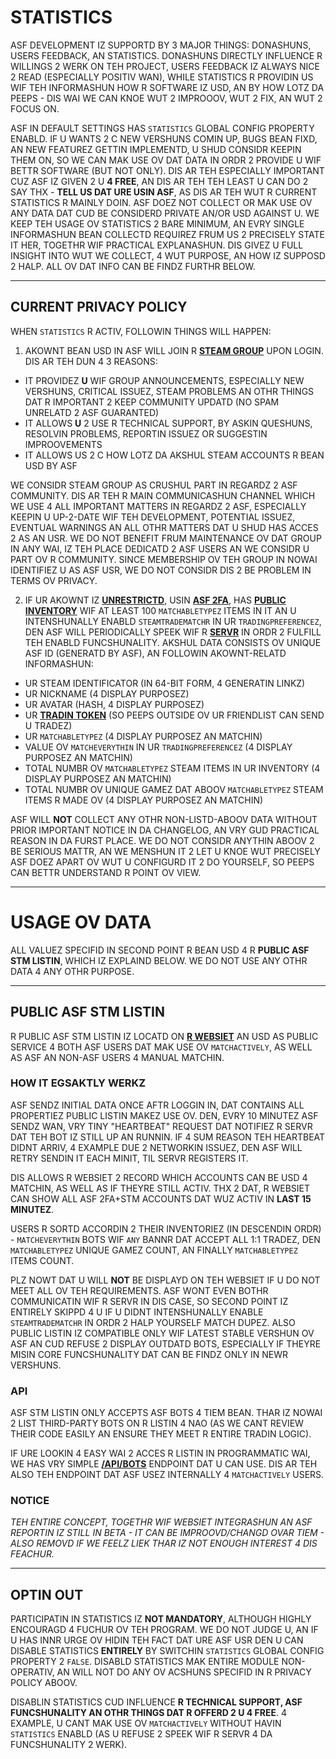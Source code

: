 # STATISTICS

ASF DEVELOPMENT IZ SUPPORTD BY 3 MAJOR THINGS: DONASHUNS, USERS FEEDBACK, AN STATISTICS. DONASHUNS DIRECTLY INFLUENCE R WILLINGS 2 WERK ON TEH PROJECT, USERS FEEDBACK IZ ALWAYS NICE 2 READ (ESPECIALLY POSITIV WAN), WHILE STATISTICS R PROVIDIN US WIF TEH INFORMASHUN HOW R SOFTWARE IZ USD, AN BY HOW LOTZ DA PEEPS - DIS WAI WE CAN KNOE WUT 2 IMPROOOV, WUT 2 FIX, AN WUT 2 FOCUS ON.

ASF IN DEFAULT SETTINGS HAS `STATISTICS` GLOBAL CONFIG PROPERTY ENABLD. IF U WANTS 2 C NEW VERSHUNS COMIN UP, BUGS BEAN FIXD, AN NEW FEATUREZ GETTIN IMPLEMENTD, U SHUD CONSIDR KEEPIN THEM ON, SO WE CAN MAK USE OV DAT DATA IN ORDR 2 PROVIDE U WIF BETTR SOFTWARE (BUT NOT ONLY). DIS AR TEH ESPECIALLY IMPORTANT CUZ ASF IZ GIVEN 2 U **4 FREE**, AN DIS AR TEH TEH LEAST U CAN DO 2 SAY THX - **TELL US DAT URE USIN ASF**, AS DIS AR TEH WUT R CURRENT STATISTICS R MAINLY DOIN. ASF DOEZ NOT COLLECT OR MAK USE OV ANY DATA DAT CUD BE CONSIDERD PRIVATE AN/OR USD AGAINST U. WE KEEP TEH USAGE OV STATISTICS 2 BARE MINIMUM, AN EVRY SINGLE INFORMASHUN BEAN COLLECTD REQUIREZ FRUM US 2 PRECISELY STATE IT HER, TOGETHR WIF PRACTICAL EXPLANASHUN. DIS GIVEZ U FULL INSIGHT INTO WUT WE COLLECT, 4 WUT PURPOSE, AN HOW IZ SUPPOSD 2 HALP. ALL OV DAT INFO CAN BE FINDZ FURTHR BELOW.

* * *

## CURRENT PRIVACY POLICY

WHEN `STATISTICS` R ACTIV, FOLLOWIN THINGS WILL HAPPEN:

1. AKOWNT BEAN USD IN ASF WILL JOIN R **[STEAM GROUP](https://steamcommunity.com/gid/103582791440160998)** UPON LOGIN. DIS AR TEH DUN 4 3 REASONS:

* IT PROVIDEZ **U** WIF GROUP ANNOUNCEMENTS, ESPECIALLY NEW VERSHUNS, CRITICAL ISSUEZ, STEAM PROBLEMS AN OTHR THINGS DAT R IMPORTANT 2 KEEP COMMUNITY UPDATD (NO SPAM UNRELATD 2 ASF GUARANTED)
* IT ALLOWS **U** 2 USE R TECHNICAL SUPPORT, BY ASKIN QUESHUNS, RESOLVIN PROBLEMS, REPORTIN ISSUEZ OR SUGGESTIN IMPROOVEMENTS
* IT ALLOWS US 2 C HOW LOTZ DA AKSHUL STEAM ACCOUNTS R BEAN USD BY ASF

WE CONSIDR STEAM GROUP AS CRUSHUL PART IN REGARDZ 2 ASF COMMUNITY. DIS AR TEH R MAIN COMMUNICASHUN CHANNEL WHICH WE USE 4 ALL IMPORTANT MATTERS IN REGARDZ 2 ASF, ESPECIALLY KEEPIN U UP-2-DATE WIF TEH DEVELOPMENT, POTENTIAL ISSUEZ, EVENTUAL WARNINGS AN ALL OTHR MATTERS DAT U SHUD HAS ACCES 2 AS AN USR. WE DO NOT BENEFIT FRUM MAINTENANCE OV DAT GROUP IN ANY WAI, IZ TEH PLACE DEDICATD 2 ASF USERS AN WE CONSIDR U PART OV R COMMUNITY. SINCE MEMBERSHIP OV TEH GROUP IN NOWAI IDENTIFIEZ U AS ASF USR, WE DO NOT CONSIDR DIS 2 BE PROBLEM IN TERMS OV PRIVACY.

2. IF UR AKOWNT IZ **[UNRESTRICTD](https://support.steampowered.com/kb_article.php?ref=3330-IAGK-7663)**, USIN **[ASF 2FA](https://github.com/JustArchiNET/ArchiSteamFarm/wiki/Two-factor-authentication-lol-US#asf-2fa)**, HAS **[PUBLIC INVENTORY](https://steamcommunity.com/my/edit/settings)** WIF AT LEAST 100 `MATCHABLETYPEZ` ITEMS IN IT AN U INTENSHUNALLY ENABLD `STEAMTRADEMATCHR` IN UR `TRADINGPREFERENCEZ`, DEN ASF WILL PERIODICALLY SPEEK WIF R **[SERVR](https://asf.justarchi.net)** IN ORDR 2 FULFILL TEH ENABLD FUNCSHUNALITY. AKSHUL DATA CONSISTS OV UNIQUE ASF ID (GENERATD BY ASF), AN FOLLOWIN AKOWNT-RELATD INFORMASHUN:

* UR STEAM IDENTIFICATOR (IN 64-BIT FORM, 4 GENERATIN LINKZ)
* UR NICKNAME (4 DISPLAY PURPOSEZ)
* UR AVATAR (HASH, 4 DISPLAY PURPOSEZ)
* UR **[TRADIN TOKEN](https://steamcommunity.com/my/tradeoffers/privacy)** (SO PEEPS OUTSIDE OV UR FRIENDLIST CAN SEND U TRADEZ)
* UR `MATCHABLETYPEZ` (4 DISPLAY PURPOSEZ AN MATCHIN)
* VALUE OV `MATCHEVERYTHIN` IN UR `TRADINGPREFERENCEZ` (4 DISPLAY PURPOSEZ AN MATCHIN)
* TOTAL NUMBR OV `MATCHABLETYPEZ` STEAM ITEMS IN UR INVENTORY (4 DISPLAY PURPOSEZ AN MATCHIN)
* TOTAL NUMBR OV UNIQUE GAMEZ DAT ABOOV `MATCHABLETYPEZ` STEAM ITEMS R MADE OV (4 DISPLAY PURPOSEZ AN MATCHIN)

ASF WILL **NOT** COLLECT ANY OTHR NON-LISTD-ABOOV DATA WITHOUT PRIOR IMPORTANT NOTICE IN DA CHANGELOG, AN VRY GUD PRACTICAL REASON IN DA FURST PLACE. WE DO NOT CONSIDR ANYTHIN ABOOV 2 BE SERIOUS MATTR, AN WE MENSHUN IT 2 LET U KNOE WUT PRECISELY ASF DOEZ APART OV WUT U CONFIGURD IT 2 DO YOURSELF, SO PEEPS CAN BETTR UNDERSTAND R POINT OV VIEW.

* * *

# USAGE OV DATA

ALL VALUEZ SPECIFID IN SECOND POINT R BEAN USD 4 R **PUBLIC ASF STM LISTIN**, WHICH IZ EXPLAIND BELOW. WE DO NOT USE ANY OTHR DATA 4 ANY OTHR PURPOSE.

* * *

## PUBLIC ASF STM LISTIN

R PUBLIC ASF STM LISTIN IZ LOCATD ON **[R WEBSIET](https://asf.justarchi.net/STM)** AN USD AS PUBLIC SERVICE 4 BOTH ASF USERS DAT MAK USE OV `MATCHACTIVELY`, AS WELL AS ASF AN NON-ASF USERS 4 MANUAL MATCHIN.

### HOW IT EGSAKTLY WERKZ

ASF SENDZ INITIAL DATA ONCE AFTR LOGGIN IN, DAT CONTAINS ALL PROPERTIEZ PUBLIC LISTIN MAKEZ USE OV. DEN, EVRY 10 MINUTEZ ASF SENDZ WAN, VRY TINY "HEARTBEAT" REQUEST DAT NOTIFIEZ R SERVR DAT TEH BOT IZ STILL UP AN RUNNIN. IF 4 SUM REASON TEH HEARTBEAT DIDNT ARRIV, 4 EXAMPLE DUE 2 NETWORKIN ISSUEZ, DEN ASF WILL RETRY SENDIN IT EACH MINIT, TIL SERVR REGISTERS IT.

DIS ALLOWS R WEBSIET 2 RECORD WHICH ACCOUNTS CAN BE USD 4 MATCHIN, AS WELL AS IF THEYRE STILL ACTIV. THX 2 DAT, R WEBSIET CAN SHOW ALL ASF 2FA+STM ACCOUNTS DAT WUZ ACTIV IN **LAST 15 MINUTEZ**.

USERS R SORTD ACCORDIN 2 THEIR INVENTORIEZ (IN DESCENDIN ORDR) - `MATCHEVERYTHIN` BOTS WIF `ANY` BANNR DAT ACCEPT ALL 1:1 TRADEZ, DEN `MATCHABLETYPEZ` UNIQUE GAMEZ COUNT, AN FINALLY `MATCHABLETYPEZ` ITEMS COUNT.

PLZ NOWT DAT U WILL **NOT** BE DISPLAYD ON TEH WEBSIET IF U DO NOT MEET ALL OV TEH REQUIREMENTS. ASF WONT EVEN BOTHR COMMUNICATIN WIF R SERVR IN DIS CASE, SO SECOND POINT IZ ENTIRELY SKIPPD 4 U IF U DIDNT INTENSHUNALLY ENABLE `STEAMTRADEMATCHR` IN ORDR 2 HALP YOURSELF MATCH DUPEZ. ALSO PUBLIC LISTIN IZ COMPATIBLE ONLY WIF LATEST STABLE VERSHUN OV ASF AN CUD REFUSE 2 DISPLAY OUTDATD BOTS, ESPECIALLY IF THEYRE MISIN CORE FUNCSHUNALITY DAT CAN BE FINDZ ONLY IN NEWR VERSHUNS.

### API

ASF STM LISTIN ONLY ACCEPTS ASF BOTS 4 TIEM BEAN. THAR IZ NOWAI 2 LIST THIRD-PARTY BOTS ON R LISTIN 4 NAO (AS WE CANT REVIEW THEIR CODE EASILY AN ENSURE THEY MEET R ENTIRE TRADIN LOGIC).

IF URE LOOKIN 4 EASY WAI 2 ACCES R LISTIN IN PROGRAMMATIC WAI, WE HAS VRY SIMPLE **[/API/BOTS](https://asf.justarchi.net/Api/Bots)** ENDPOINT DAT U CAN USE. DIS AR TEH ALSO TEH ENDPOINT DAT ASF USEZ INTERNALLY 4 `MATCHACTIVELY` USERS.

### NOTICE

*TEH ENTIRE CONCEPT, TOGETHR WIF WEBSIET INTEGRASHUN AN ASF REPORTIN IZ STILL IN BETA - IT CAN BE IMPROOVD/CHANGD OVAR TIEM - ALSO REMOVD IF WE FEELZ LIEK THAR IZ NOT ENOUGH INTEREST 4 DIS FEACHUR.*

* * *

## OPTIN OUT

PARTICIPATIN IN STATISTICS IZ **NOT MANDATORY**, ALTHOUGH HIGHLY ENCOURAGD 4 FUCHUR OV TEH PROGRAM. WE DO NOT JUDGE U, AN IF U HAS INNR URGE OV HIDIN TEH FACT DAT URE ASF USR DEN U CAN DISABLE STATISTICS **ENTIRELY** BY SWITCHIN `STATISTICS` GLOBAL CONFIG PROPERTY 2 `FALSE`. DISABLD STATISTICS MAK ENTIRE MODULE NON-OPERATIV, AN WILL NOT DO ANY OV ACSHUNS SPECIFID IN R PRIVACY POLICY ABOOV.

DISABLIN STATISTICS CUD INFLUENCE **R TECHNICAL SUPPORT, ASF FUNCSHUNALITY AN OTHR THINGS DAT R OFFERD 2 U 4 FREE**. 4 EXAMPLE, U CANT MAK USE OV `MATCHACTIVELY` WITHOUT HAVIN `STATISTICS` ENABLD (AS U REFUSE 2 SPEEK WIF R SERVR 4 DA FUNCSHUNALITY 2 WERK).